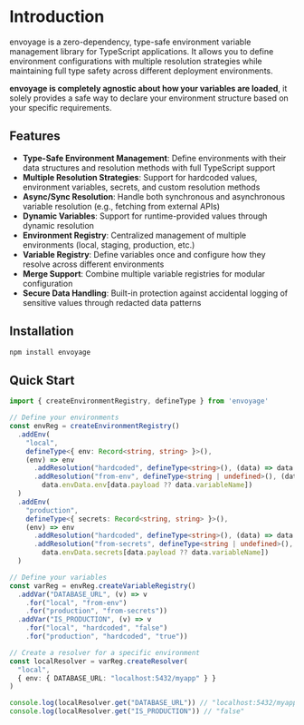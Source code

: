 # Introduction

envoyage is a zero-dependency, type-safe environment variable management library for TypeScript applications. It allows you to define environment configurations with multiple resolution strategies while maintaining full type safety across different deployment environments.

**envoyage is completely agnostic about how your variables are loaded**, it solely provides a safe way to declare your environment structure based on your specific requirements.

## Features

- **Type-Safe Environment Management**: Define environments with their data structures and resolution methods with full TypeScript support
- **Multiple Resolution Strategies**: Support for hardcoded values, environment variables, secrets, and custom resolution methods
- **Async/Sync Resolution**: Handle both synchronous and asynchronous variable resolution (e.g., fetching from external APIs)
- **Dynamic Variables**: Support for runtime-provided values through dynamic resolution
- **Environment Registry**: Centralized management of multiple environments (local, staging, production, etc.)
- **Variable Registry**: Define variables once and configure how they resolve across different environments
- **Merge Support**: Combine multiple variable registries for modular configuration
- **Secure Data Handling**: Built-in protection against accidental logging of sensitive values through redacted data patterns

## Installation

```bash
npm install envoyage
```

## Quick Start

```typescript
import { createEnvironmentRegistry, defineType } from 'envoyage'

// Define your environments
const envReg = createEnvironmentRegistry()
  .addEnv(
    "local",
    defineType<{ env: Record<string, string> }>(),
    (env) => env
      .addResolution("hardcoded", defineType<string>(), (data) => data.payload)
      .addResolution("from-env", defineType<string | undefined>(), (data) =>
        data.envData.env[data.payload ?? data.variableName])
  )
  .addEnv(
    "production",
    defineType<{ secrets: Record<string, string> }>(),
    (env) => env
      .addResolution("hardcoded", defineType<string>(), (data) => data.payload)
      .addResolution("from-secrets", defineType<string | undefined>(), (data) =>
        data.envData.secrets[data.payload ?? data.variableName])
  )

// Define your variables
const varReg = envReg.createVariableRegistry()
  .addVar("DATABASE_URL", (v) => v
    .for("local", "from-env")
    .for("production", "from-secrets"))
  .addVar("IS_PRODUCTION", (v) => v
    .for("local", "hardcoded", "false")
    .for("production", "hardcoded", "true"))

// Create a resolver for a specific environment
const localResolver = varReg.createResolver(
  "local",
  { env: { DATABASE_URL: "localhost:5432/myapp" } }
)

console.log(localResolver.get("DATABASE_URL")) // "localhost:5432/myapp"
console.log(localResolver.get("IS_PRODUCTION")) // "false"
```